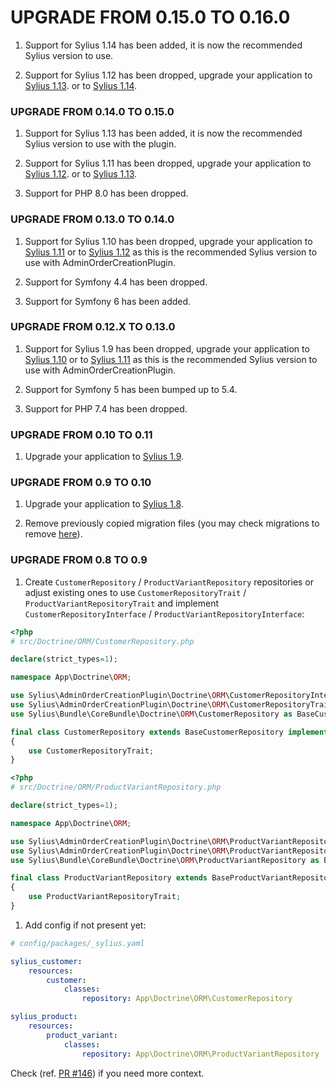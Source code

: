 # UPGRADE FROM 0.15.0 TO 0.16.0

1. Support for Sylius 1.14 has been added, it is now the recommended Sylius version to use.

2. Support for Sylius 1.12 has been dropped, upgrade your application to [Sylius 1.13](https://github.com/Sylius/Sylius/blob/1.14/UPGRADE-1.13.md).
   or to [Sylius 1.14](https://github.com/Sylius/Sylius/blob/1.14/UPGRADE-1.14.md).

### UPGRADE FROM 0.14.0 TO 0.15.0

1. Support for Sylius 1.13 has been added, it is now the recommended Sylius version to use with the plugin.

2. Support for Sylius 1.11 has been dropped, upgrade your application to [Sylius 1.12](https://github.com/Sylius/Sylius/blob/master/UPGRADE-1.12.md).
   or to [Sylius 1.13](https://github.com/Sylius/Sylius/blob/master/UPGRADE-1.13.md).

3. Support for PHP 8.0 has been dropped.

### UPGRADE FROM 0.13.0 TO 0.14.0

1. Support for Sylius 1.10 has been dropped, upgrade your application to [Sylius 1.11](https://github.com/Sylius/Sylius/blob/master/UPGRADE-1.11.md)
   or to [Sylius 1.12](https://github.com/Sylius/Sylius/blob/master/UPGRADE-1.12.md) as this is the recommended Sylius version
   to use with AdminOrderCreationPlugin.

2. Support for Symfony 4.4 has been dropped.

3. Support for Symfony 6 has been added.

### UPGRADE FROM 0.12.X TO 0.13.0

1. Support for Sylius 1.9 has been dropped, upgrade your application to [Sylius 1.10](https://github.com/Sylius/Sylius/blob/master/UPGRADE-1.10.md)
   or to [Sylius 1.11](https://github.com/Sylius/Sylius/blob/master/UPGRADE-1.11.md) as this is the recommended Sylius version
   to use with AdminOrderCreationPlugin.

2. Support for Symfony 5 has been bumped up to 5.4.

3. Support for PHP 7.4 has been dropped.

### UPGRADE FROM 0.10 TO 0.11

1. Upgrade your application to [Sylius 1.9](https://github.com/Sylius/Sylius/blob/master/UPGRADE-1.9.md).

### UPGRADE FROM 0.9 TO 0.10

1. Upgrade your application to [Sylius 1.8](https://github.com/Sylius/Sylius/blob/master/UPGRADE-1.8.md).

1. Remove previously copied migration files (you may check migrations to remove [here](https://github.com/Sylius/AdminOrderCreationPlugin/pull/165)).

### UPGRADE FROM 0.8 TO 0.9

1. Create `CustomerRepository` / `ProductVariantRepository` repositories
or adjust existing ones to use `CustomerRepositoryTrait` / `ProductVariantRepositoryTrait`
and implement `CustomerRepositoryInterface` / `ProductVariantRepositoryInterface`:

```php 
<?php
# src/Doctrine/ORM/CustomerRepository.php

declare(strict_types=1);

namespace App\Doctrine\ORM;

use Sylius\AdminOrderCreationPlugin\Doctrine\ORM\CustomerRepositoryInterface;
use Sylius\AdminOrderCreationPlugin\Doctrine\ORM\CustomerRepositoryTrait;
use Sylius\Bundle\CoreBundle\Doctrine\ORM\CustomerRepository as BaseCustomerRepository;

final class CustomerRepository extends BaseCustomerRepository implements CustomerRepositoryInterface
{
    use CustomerRepositoryTrait;
}
```

```php 
<?php
# src/Doctrine/ORM/ProductVariantRepository.php

declare(strict_types=1);

namespace App\Doctrine\ORM;

use Sylius\AdminOrderCreationPlugin\Doctrine\ORM\ProductVariantRepositoryInterface;
use Sylius\AdminOrderCreationPlugin\Doctrine\ORM\ProductVariantRepositoryTrait;
use Sylius\Bundle\CoreBundle\Doctrine\ORM\ProductVariantRepository as BaseProductVariantRepository;

final class ProductVariantRepository extends BaseProductVariantRepository implements ProductVariantRepositoryInterface
{
    use ProductVariantRepositoryTrait;
}
```

1. Add config if not present yet:

```yaml
# config/packages/_sylius.yaml

sylius_customer:
    resources:
        customer:
            classes:
                repository: App\Doctrine\ORM\CustomerRepository

sylius_product:
    resources:
        product_variant:
            classes:
                repository: App\Doctrine\ORM\ProductVariantRepository
```

Check (ref. [PR #146](https://github.com/Sylius/AdminOrderCreationPlugin/pull/146)) if you need more context.
